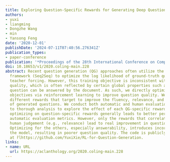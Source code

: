 ```yaml
---
title: Exploring Question-Specific Rewards for Generating Deep Questions
authors:
- yuxi
- liangming
- Dongzhe Wang
- min
- Yansong Feng
date: '2020-12-01'
publishDate: '2024-07-11T07:40:56.276341Z'
publication_types:
- paper-conference
publication: '*Proceedings of the 28th International Conference on Computational Linguistics*'
doi: 10.18653/v1/2020.coling-main.228
abstract: Recent question generation (QG) approaches often utilize the sequence-to-sequence
  framework (Seq2Seq) to optimize the log likelihood of ground-truth questions using
  teacher forcing. However, this training objective is inconsistent with actual question
  quality, which is often reflected by certain global properties such as whether the
  question can be answered by the document. As such, we directly optimize for QG-specific
  objectives via reinforcement learning to improve question quality. We design three
  different rewards that target to improve the fluency, relevance, and answerability
  of generated questions. We conduct both automatic and human evaluations in addition
  to thorough analysis to explore the effect of each QG-specific reward. We find that
  optimizing on question-specific rewards generally leads to better performance in
  automatic evaluation metrics. However, only the rewards that correlate well with
  human judgement (e.g., relevance) lead to real improvement in question quality.
  Optimizing for the others, especially answerability, introduces incorrect bias to
  the model, resulting in poorer question quality. The code is publicly available
  at r̆lhttps://github.com/YuxiXie/RL-for-Question-Generation.
links:
- name: URL
  url: https://aclanthology.org/2020.coling-main.228
---
```

